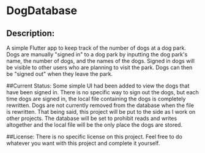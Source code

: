# DogDatabase
## Description:
A simple Flutter app to keep track of the number of dogs at a dog park. Dogs are manually "signed in" to a dog park by inputting the dog park's name, the number of dogs, and the names of the dogs. Signed in dogs will be visible to other users who are planning to visit the park. Dogs can then be "signed out" when they leave the park.

##Current Status:
Some simple UI had been added to view the dogs that have been signed in. There is no specific way to sign out the dogs, but each time dogs are signed in, the local file containing the dogs is completely rewritten. Dogs are not currently removed from the database when the file is rewritten. That being said, this project will be put to the side as I work on other projects. The database will be set to prohibit reads and writes altogether and the local file will be the only place the dogs are stored. 

##License:
There is no specific license on this project. Feel free to do whatever you want with this project and complete it yourself.
